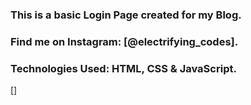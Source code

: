 ### This is a basic Login Page created for my Blog.

### Find me on Instagram: [@electrifying_codes].

### Technologies Used: HTML, CSS & JavaScript.

[]
